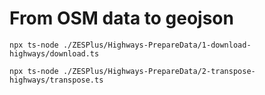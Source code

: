 # From OSM data to geojson

```
npx ts-node ./ZESPlus/Highways-PrepareData/1-download-highways/download.ts
```

```
npx ts-node ./ZESPlus/Highways-PrepareData/2-transpose-highways/transpose.ts
```
